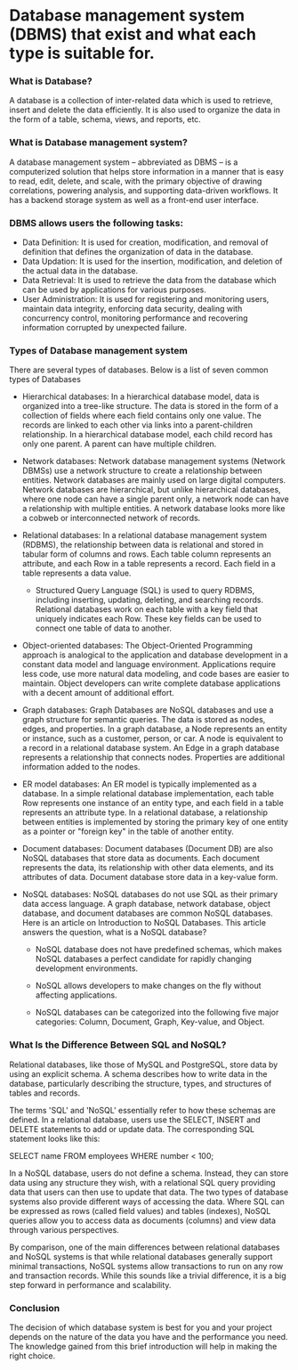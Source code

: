 # Database management system (DBMS) that exist and what each type is suitable for.

### What is Database?

A database is a collection of inter-related data which is used to retrieve, insert and delete the data efficiently. It is also used to organize the data in the form of a table, schema, views, and reports, etc.

### What is Database management system?

A database management system – abbreviated as DBMS – is a computerized solution that helps store information in a manner that is easy to read, edit, delete, and scale, with the primary objective of drawing correlations, powering analysis, and supporting data-driven workflows. It has a backend storage system as well as a front-end user interface.

### DBMS allows users the following tasks:

- Data Definition: It is used for creation, modification, and removal of definition that defines the organization of data in the database.
- Data Updation: It is used for the insertion, modification, and deletion of the actual data in the database.
- Data Retrieval: It is used to retrieve the data from the database which can be used by applications for various purposes.
- User Administration: It is used for registering and monitoring users, maintain data integrity, enforcing data security, dealing with concurrency control, monitoring performance and recovering information corrupted by unexpected failure.

### Types of Database management system

There are several types of databases. Below is a list of seven common types of Databases

- Hierarchical databases: In a hierarchical database model, data is organized into a tree-like structure. The data is stored in the form of a collection of fields where each field contains only one value. The records are linked to each other via links into a parent-children relationship. In a hierarchical database model, each child record has only one parent. A parent can have multiple children.

- Network databases: Network database management systems (Network DBMSs) use a network structure to create a relationship between entities. Network databases are mainly used on large digital computers. Network databases are hierarchical, but unlike hierarchical databases, where one node can have a single parent only, a network node can have a relationship with multiple entities. A network database looks more like a cobweb or interconnected network of records.
- Relational databases: In a relational database management system (RDBMS), the relationship between data is relational and stored in tabular form of columns and rows. Each table column represents an attribute, and each Row in a table represents a record. Each field in a table represents a data value.

  - Structured Query Language (SQL) is used to query RDBMS, including inserting, updating, deleting, and searching records. Relational databases work on each table with a key field that uniquely indicates each Row. These key fields can be used to connect one table of data to another.

- Object-oriented databases: The Object-Oriented Programming approach is analogical to the application and database development in a constant data model and language environment. Applications require less code, use more natural data modeling, and code bases are easier to maintain. Object developers can write complete database applications with a decent amount of additional effort.
- Graph databases: Graph Databases are NoSQL databases and use a graph structure for semantic queries. The data is stored as nodes, edges, and properties. In a graph database, a Node represents an entity or instance, such as a customer, person, or car. A node is equivalent to a record in a relational database system. An Edge in a graph database represents a relationship that connects nodes. Properties are additional information added to the nodes.
- ER model databases: An ER model is typically implemented as a database. In a simple relational database implementation, each table Row represents one instance of an entity type, and each field in a table represents an attribute type. In a relational database, a relationship between entities is implemented by storing the primary key of one entity as a pointer or "foreign key" in the table of another entity.
- Document databases: Document databases (Document DB) are also NoSQL databases that store data as documents. Each document represents the data, its relationship with other data elements, and its attributes of data. Document database store data in a key-value form.

- NoSQL databases: NoSQL databases do not use SQL as their primary data access language. A graph database, network database, object database, and document databases are common NoSQL databases. Here is an article on Introduction to NoSQL Databases. This article answers the question, what is a NoSQL database?

  - NoSQL database does not have predefined schemas, which makes NoSQL databases a perfect candidate for rapidly changing development environments.

  - NoSQL allows developers to make changes on the fly without affecting applications.

  - NoSQL databases can be categorized into the following five major categories: Column, Document, Graph, Key-value, and Object.

### What Is the Difference Between SQL and NoSQL?

Relational databases, like those of MySQL and PostgreSQL, store data by using an explicit schema. A schema describes how to write data in the database, particularly describing the structure, types, and structures of tables and records.

The terms 'SQL' and 'NoSQL' essentially refer to how these schemas are defined. In a relational database, users use the SELECT, INSERT and DELETE statements to add or update data. The corresponding SQL statement looks like this:

SELECT name FROM employees WHERE number < 100;

In a NoSQL database, users do not define a schema. Instead, they can store data using any structure they wish, with a relational SQL query providing data that users can then use to update that data. The two types of database systems also provide different ways of accessing the data. Where SQL can be expressed as rows (called field values) and tables (indexes), NoSQL queries allow you to access data as documents (columns) and view data through various perspectives.

By comparison, one of the main differences between relational databases and NoSQL systems is that while relational databases generally support minimal transactions, NoSQL systems allow transactions to run on any row and transaction records. While this sounds like a trivial difference, it is a big step forward in performance and scalability.

### Conclusion

The decision of which database system is best for you and your project depends on the nature of the data you have and the performance you need. The knowledge gained from this brief introduction will help in making the right choice.
